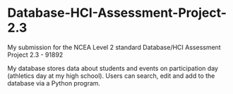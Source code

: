# Database-HCI-Assessment-Project-2.3
My submission for the NCEA Level 2 standard Database/HCI Assessment Project 2.3 - 91892

My database stores data about students and events on participation day (athletics day at my high school). Users can search, edit and add to the database via a Python program.
